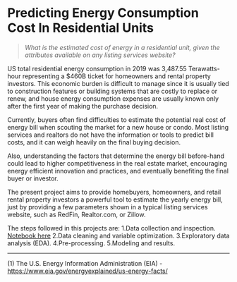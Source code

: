 # Predicting Energy Consumption Cost In Residential Units 

> *What is the estimated cost of energy in a residential unit, given the attributes available on any listing services website?*

US total residential energy consumption in 2019 was 3,487.55 Terawatts-hour representing a $460B ticket for homeowners and rental property investors. This economic burden is difficult to manage since it is usually tied to construction features or building systems that are costly to replace or renew, and house energy consumption expenses are usually known only after the first year of making the purchase decision.

Currently, buyers often find difficulties to estimate the potential real cost of energy bill when scouting the market for a new house or condo. Most listing services and realtors do not have the information or tools to predict bill costs, and it can weigh heavily on the final buying decision.

Also, understanding the factors that determine the energy bill before-hand could lead to higher competitiveness in the real estate market, encouraging energy efficient innovation and practices, and eventually benefiting the final buyer or investor.

The present project aims to provide homebuyers, homeowners, and retail rental property investors a powerful tool to estimate the yearly energy bill, just by providing a few parameters shown in a typical listing services website, such as RedFin, Realtor.com, or Zillow.

The steps followed in this projects are:
1.Data collection and inspection. [Notebook here](link)
2.Data cleaning and variable optimization.
3.Exploratory data analysis (EDA).
4.Pre-processing.
5.Modeling and results.

---
(1) The U.S. Energy Information Administration (EIA) - https://www.eia.gov/energyexplained/us-energy-facts/